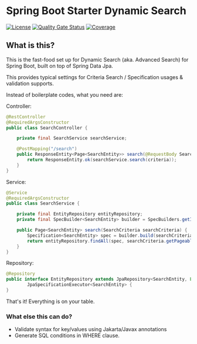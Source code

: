 # Spring Boot Starter Dynamic Search

[![License](https://img.shields.io/badge/License-Apache_2.0-blue.svg)](https://opensource.org/licenses/Apache-2.0)
[![Quality Gate Status](https://sonarcloud.io/api/project_badges/measure?project=nickngn_spring-boot-starter-dynamic-search&metric=alert_status)](https://sonarcloud.io/summary/new_code?id=nickngn_spring-boot-starter-dynamic-search)
[![Coverage](https://sonarcloud.io/api/project_badges/measure?project=nickngn_spring-boot-starter-dynamic-search&metric=coverage)](https://sonarcloud.io/summary/new_code?id=nickngn_spring-boot-starter-dynamic-search)

## What is this?

This is the fast-food set up for Dynamic Search (aka. Advanced Search) for Spring Boot, built on top of Spring Data Jpa.

This provides typical settings for Criteria Search / Specification usages & validation supports.

Instead of boilerplate codes, what you need are:

Controller:

```java title=SearchController.java
@RestController
@RequiredArgsConstructor
public class SearchController {

    private final SearchService searchService;

    @PostMapping("/search")
    public ResponseEntity<Page<SearchEntity>> search(@RequestBody SearchCriteria criteria) {
        return ResponseEntity.ok(searchService.search(criteria));
    }
}
```

Service:

```java title=SearchService.java
@Service
@RequiredArgsConstructor
public class SearchService {

    private final EntityRepository entityRepository;
    private final SpecBuilder<SearchEntity> builder = SpecBuilders.getInstance(SearchEntity.class);

    public Page<SearchEntity> search(SearchCriteria searchCriteria) {
        Specification<SearchEntity> spec = builder.build(searchCriteria.getCriteria());
        return entityRepository.findAll(spec, searchCriteria.getPageable());
    }
}
```

Repository:

```java
@Repository
public interface EntityRepository extends JpaRepository<SearchEntity, Long>,
        JpaSpecificationExecutor<SearchEntity> {
}
```

That's it! Everything is on your table.

### What else this can do?

- Validate syntax for key/values using Jakarta/Javax annotations
- Generate SQL conditions in WHERE clause.